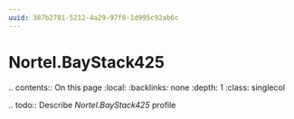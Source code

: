 ```yaml
---
uuid: 387b2701-5212-4a29-97f8-1d995c92ab6c
---
```



# Nortel.BayStack425

.. contents:: On this page
    :local:
    :backlinks: none
    :depth: 1
    :class: singlecol

.. todo::
    Describe *Nortel.BayStack425* profile

